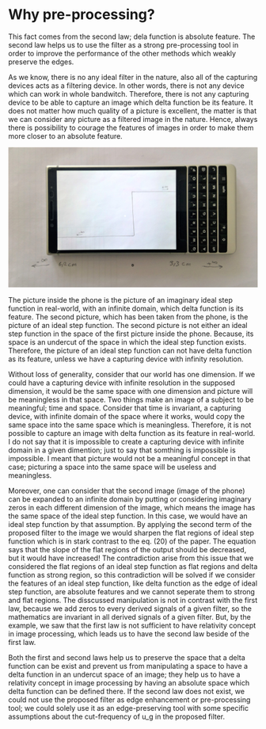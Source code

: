 # Why pre-processing?
This fact comes from the second law; dela function is absolute feature. The second law helps us to use the filter as a strong pre-processing tool in order to improve the performance of the other methods which weakly preserve the edges.

As we know, there is no any ideal filter in the nature, also all of the capturing devices acts as a filtering device. In other words, there is not any device which can work in whole bandwitch. Therefore, there is not any capturing device to be able to capture an image which delta function be its feature. It does not matter how much quality of a picture is excellent, the matter is that we can consider any picture as a filtered image in the nature. Hence, always there is possibility to courage the features of images in order to make them more closer to an absolute feature.

![1](https://github.com/onionhub/TIP/blob/Drafts/Pre-processing.jpg)

The picture inside the phone is the picture of an imaginary ideal step function in real-world, with an infinite domain, which delta function is its feature. The second picture, which has been taken from the phone, is the picture of an ideal step function. The second picture is not either an ideal step function in the space of the first picture inside the phone. Because, its space is an undercut of the space in which the ideal step function exists. Therefore, the picture of an ideal step function can not have delta function as its feature, unless we have a capturing device with infinity resolution.

Without loss of generality, consider that our world has one dimension. If we could have a capturing device with infinite resolution in the supposed dimension, it would be the same space with one dimension and picture will be meaningless in that space. Two things make an image of a subject to be meaningful; time and space. Consider that time is invariant, a capturing device, with infinite domain of the space where it works, would copy the same space into the same space which is meaningless. Therefore, it is not possible to capture an image with delta function as its feature in real-world. I do not say that it is impossible to create a capturing device with infinite domain in a given dimention; just to say that somthing is impossible is impossible. I meant that picture would not be a meaningful concept in that case; picturing a space into the same space will be useless and meaningless.

Moreover, one can consider that the second image (image of the phone) can be expanded to an infinite domain by putting or considering imaginary zeros in each different dimension of the image, which means the image has the same space of the ideal step function. In this case, we would have an ideal step function by that assumption. By applying the second term of the proposed filter to the image we would sharpen the flat regions of ideal step function which is in stark contrast to the eq. (20) of the paper. The equation says that the slope of the flat regions of the output should be decreased, but it would have increased! The contradiction arise from this issue that we considered the flat regions of an ideal step function as flat regions and delta function as strong region, so this contradiction will be solved if we consider the features of an ideal step function, like delta function as the edge of ideal step function, are absolute features and we cannot seperate them to strong and flat regions. The disscussed manipulation is not in contrast with the first law, because we add zeros to every derived signals of a given filter, so the mathematics are invariant in all derived signals of a given filter. But, by the example, we saw that the first law is not sufficient to have relativity concept in image processing, which leads us to have the second law beside of the first law.

Both the first and second laws help us to preserve the space that a delta function can be exist and prevent us from manipulating a space to have a delta function in an undercut space of an image; they help us to have a relativity concept in image processing by having an absolute space which delta function can be defined there. If the second law does not exist, we could not use the proposed filter as edge enhancement or pre-processing tool; we could solely use it as an edge-preserving tool with some specific assumptions about the cut-frequency of u_g in the proposed filter.

